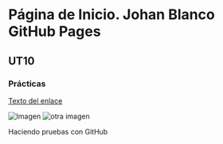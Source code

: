 # Página de Inicio. Johan Blanco GitHub Pages
## UT10
### Prácticas

[Texto del enlace](fichero.md)

![Imagen](img.jpg)
![otra imagen](https://blog.desdelinux.net/wp-content/uploads/2018/12/sysadmin-administrador-sistemas-servidores-introduccion-desdelinux-830x465.jpg)

Haciendo pruebas con GitHub
